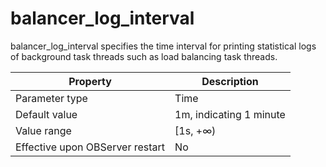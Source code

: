 balancer_log_interval 
==========================================

balancer_log_interval specifies the time interval for printing statistical logs of background task threads such as load balancing task threads. 


|          **Property**           |     **Description**     |
|---------------------------------|-------------------------|
| Parameter type                  | Time                    |
| Default value                   | 1m, indicating 1 minute |
| Value range                     | \[1s, +∞)               |
| Effective upon OBServer restart | No                      |



